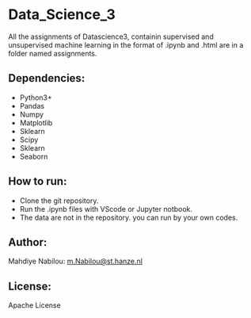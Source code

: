 # Data_Science_3

All the assignments of Datascience3, containin supervised and unsupervised machine learning in the format of .ipynb and .html are in a folder named assignments.

## Dependencies:
- Python3+
- Pandas
- Numpy
- Matplotlib
- Sklearn
- Scipy
- Sklearn
- Seaborn

## How to run:
- Clone the git repository.
- Run the .ipynb files with VScode or Jupyter notbook.
- The data are not in the repository. you can run by your own codes.

## Author:
Mahdiye Nabilou: m.Nabilou@st.hanze.nl

## License:
Apache License